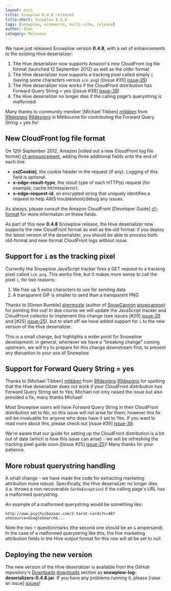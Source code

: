 ```yaml
---
layout: post
title: Snowplow 0.4.8 released
title-short: Snowplow 0.4.8
tags: [snowplow, ecommerce, multi-site, release]
author: Alex
category: Releases
---
```


We have just released Snowplow version **0.4.8**, with a set of enhancements to the existing Hive deserializer:

1. The Hive deserializer now supports Amazon's new CloudFront log file format (launched 12 September 2012) as well as the older format
2. The Hive deserializer now supports a tracking pixel called simply `i` (saving some characters versus `ice.png`) ([issue #35] [issue-35])
3. The Hive deserializer now works if the CloudFront distribution has Forward Query String = yes ([issue #39] [issue-39])
4. The Hive deserializer no longer dies if the calling page's querystring is malformed

Many thanks to community member [Michael Tibben] [mtibben] from [99designs] [99designs] in Melbourne for contributing the Forward Query String = yes fix!

## New CloudFront log file format

On 12th September 2012, Amazon [rolled out a new CloudFront log file format] [cf-announcement], adding three additional fields onto the end of each line:

* **cs(Cookie)**, the cookie header in the request (if any). Logging of this field is optional.
* **x-edge-result-type**, the result type of each HTTP(s) request (for example, cache hit/miss/error).
* **x-edge-request-id**, an encrypted string that uniquely identifies a request to help AWS troubleshoot/debug any issues.

As always, please consult the Amazon CloudFront [Developer Guide] [cf-format] for more information on these fields.
<!--more-->

As part of this new **0.4.8** Snowplow release, the Hive deserializer now supports the new CloudFront format as well as the old format: if you deploy the latest version of the deserializer, you should be able to process both old-format and new-format CloudFront logs without issue.

## Support for `i` as the tracking pixel

Currently the Snowplow JavaScript tracker fires a GET request to a tracking pixel called `ice.png`. This works fine, but it makes more sense to call the pixel `i`, for two reasons:

1. We free up 5 extra characters to use for sending data
2. A transparent GIF is smaller to send than a transparent PNG

Thanks to [Simon Rumble] [shermozle] (author of [SnowCannon] [snowcannon]) for pointing this out! In due course we will update the JavaScript tracker and CloudFront collector to implement this change (see issues [#29] [issue-29] and [#25] [issue-25]), but to start off we have added support for `i` to the new version of the Hive deserializer.

This is a small change, but highlights a wider point for Snowplow development: in general, whenever we have a "breaking change" coming upstream, we will try to prepare for this change downstream first, to prevent any disruption to your use of Snowplow.

## Support for Forward Query String = yes

Thanks to [Michael Tibben] [mtibben] from [99designs] [99designs] for spotting that the Hive deserializer does not work if your CloudFront distribution has Forward Query String set to Yes; Michael not only raised the issue but also provided a fix, many thanks Michael!

Most Snowplow users will have Forward Query String in their CloudFront distribution set to No, so this issue will not arise for them; however this fix will be invaluable for anyone who does have it set to Yes. If you want to read more about this, please check out [issue #39] [issue-39].

We're aware that our guide for setting up the CloudFront distribution is a bit out of date (which is how this issue can arise) - we will be refreshing the tracking pixel guide soon ([issue #25] [issue-25])! Many thanks for your patience.

## More robust querystring handling

A small change - we have made the code for extracting marketing attribution more robust. Specifically, the Hive deserializer no longer dies (i.e. throws a non-recoverable `SerDeException`) if the calling page's URL has a malformed querystring.

An example of a malformed querystring would be something like:

    http://www.psychicbazaar.com/2-tarot-cards?n=48?utmsource=GoogleSearch&...

Note the two `?` questionmarks (the second one should be an `&` ampersand). In the case of a malformed querystring like this, the five marketing attribution fields in the Hive output format for this row will all be set to null.

## Deploying the new version

The new version of the Hive deserializer is available from the GitHub repository's [Downloads] [downloads] section as **snowplow-log-deserializers-0.4.8.jar**. If you have any problems running it, please [raise an issue] [issues]!

[issue-25]: https://github.com/snowplow/snowplow/issues/25
[issue-29]: https://github.com/snowplow/snowplow/issues/29
[issue-35]: https://github.com/snowplow/snowplow/issues/35
[issue-39]: https://github.com/snowplow/snowplow/pull/39
[mtibben]: https://github.com/mtibben
[shermozle]: https://github.com/shermozle/
[snowcannon]: https://github.com/shermozle/SnowCannon
[99designs]: http://99designs.com
[cf-announcement]: http://aws.amazon.com/about-aws/whats-new/2012/09/04/cloudfront-support-for-cookies-and-price-classes/
[cf-format]: http://docs.amazonwebservices.com/AmazonCloudFront/latest/DeveloperGuide/AccessLogs.html#LogFileFormat
[issues]: https://github.com/snowplow/snowplow/issues
[downloads]: https://github.com/snowplow/snowplow/downloads
